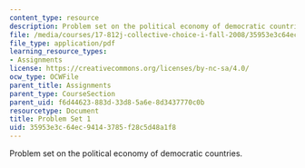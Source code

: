 ```yaml
---
content_type: resource
description: Problem set on the political economy of democratic countries.
file: /media/courses/17-812j-collective-choice-i-fall-2008/35953e3c64ec94143785f28c5d48a1f8_pset1.pdf
file_type: application/pdf
learning_resource_types:
- Assignments
license: https://creativecommons.org/licenses/by-nc-sa/4.0/
ocw_type: OCWFile
parent_title: Assignments
parent_type: CourseSection
parent_uid: f6d44623-883d-33d8-5a6e-8d3437770c0b
resourcetype: Document
title: Problem Set 1
uid: 35953e3c-64ec-9414-3785-f28c5d48a1f8
---
```

Problem set on the political economy of democratic countries.